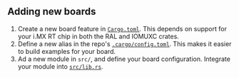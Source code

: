 ## Adding new boards

1. Create a new board feature in [`Cargo.toml`](./Cargo.toml). This depends on support for
   your i.MX RT chip in both the RAL and IOMUXC crates.
2. Define a new alias in the repo's [`.cargo/config.toml`](../.cargo/config.toml). This makes
   it easier to build examples for your board.
3. Ad a new module in `src/`, and define your board configuration. Integrate your module into
   [`src/lib.rs`](./src/lib.rs).
